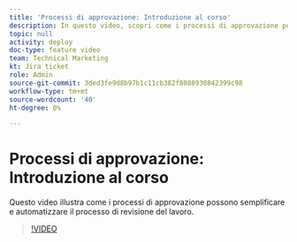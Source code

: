 ```yaml
---
title: 'Processi di approvazione: Introduzione al corso'
description: In questo video, scopri come i processi di approvazione possono semplificare e automatizzare il processo di revisione del lavoro.
topic: null
activity: deploy
doc-type: feature video
team: Technical Marketing
kt: Jira ticket
role: Admin
source-git-commit: 3ded3fe9d8b97b1c11cb382f8088930842399c98
workflow-type: tm+mt
source-wordcount: '40'
ht-degree: 0%

---
```


# Processi di approvazione: Introduzione al corso

Questo video illustra come i processi di approvazione possono semplificare e automatizzare il processo di revisione del lavoro.

>[!VIDEO](https://video.tv.adobe.com/v/335224/?quality=12)
